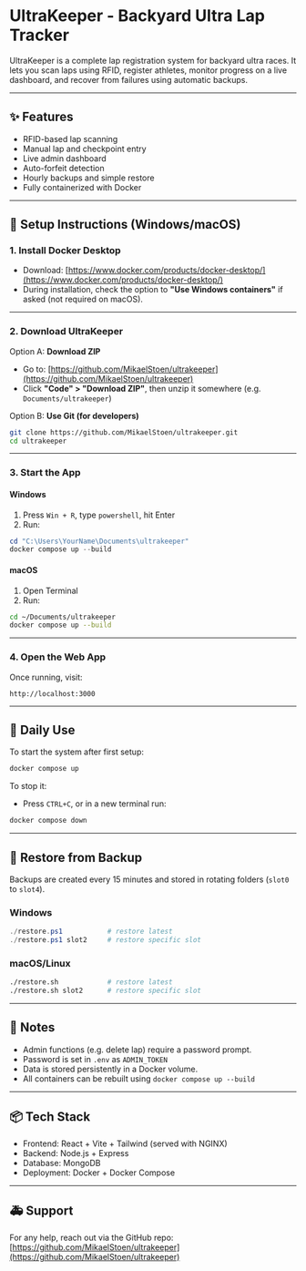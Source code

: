 # UltraKeeper - Backyard Ultra Lap Tracker

UltraKeeper is a complete lap registration system for backyard ultra races. It lets you scan laps using RFID, register athletes, monitor progress on a live dashboard, and recover from failures using automatic backups.

---

## ✨ Features

* RFID-based lap scanning
* Manual lap and checkpoint entry
* Live admin dashboard
* Auto-forfeit detection
* Hourly backups and simple restore
* Fully containerized with Docker

---

## 🚀 Setup Instructions (Windows/macOS)

### 1. Install Docker Desktop

* Download: [https://www.docker.com/products/docker-desktop/](https://www.docker.com/products/docker-desktop/)
* During installation, check the option to **"Use Windows containers"** if asked (not required on macOS).

---

### 2. Download UltraKeeper

Option A: **Download ZIP**

* Go to: [https://github.com/MikaelStoen/ultrakeeper](https://github.com/MikaelStoen/ultrakeeper)
* Click **"Code" > "Download ZIP"**, then unzip it somewhere (e.g. `Documents/ultrakeeper`)

Option B: **Use Git (for developers)**

```bash
git clone https://github.com/MikaelStoen/ultrakeeper.git
cd ultrakeeper
```

---

### 3. Start the App

#### Windows

1. Press `Win + R`, type `powershell`, hit Enter
2. Run:

```powershell
cd "C:\Users\YourName\Documents\ultrakeeper"
docker compose up --build
```

#### macOS

1. Open Terminal
2. Run:

```bash
cd ~/Documents/ultrakeeper
docker compose up --build
```

---

### 4. Open the Web App

Once running, visit:

```
http://localhost:3000
```

---

## 🔄 Daily Use

To start the system after first setup:

```bash
docker compose up
```

To stop it:

* Press `CTRL+C`, or in a new terminal run:

```bash
docker compose down
```

---

## 📂 Restore from Backup

Backups are created every 15 minutes and stored in rotating folders (`slot0` to `slot4`).

### Windows

```powershell
./restore.ps1           # restore latest
./restore.ps1 slot2     # restore specific slot
```

### macOS/Linux

```bash
./restore.sh            # restore latest
./restore.sh slot2      # restore specific slot
```

---

## 🔐 Notes

* Admin functions (e.g. delete lap) require a password prompt.
* Password is set in `.env` as `ADMIN_TOKEN`
* Data is stored persistently in a Docker volume.
* All containers can be rebuilt using `docker compose up --build`

---

## 📦 Tech Stack

* Frontend: React + Vite + Tailwind (served with NGINX)
* Backend: Node.js + Express
* Database: MongoDB
* Deployment: Docker + Docker Compose

---

## 🚑 Support

For any help, reach out via the GitHub repo:
[https://github.com/MikaelStoen/ultrakeeper](https://github.com/MikaelStoen/ultrakeeper)
